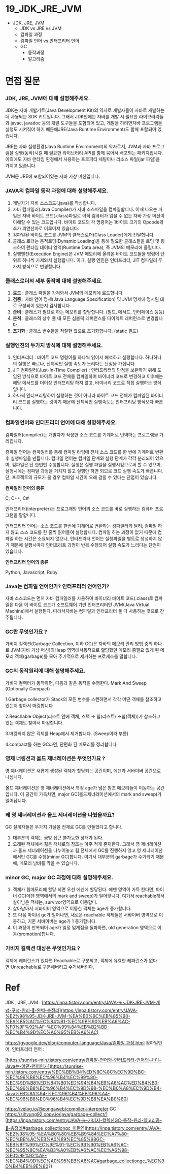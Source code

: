 # 19_JDK_JRE_JVM

- JDK, JRE, JVM
    - JDK vs JRE vs JVM
    - 컴파일 과정
    - 컴파일 언어 vs 인터프리터 언어
    - GC
        - 동작과정
        - 알고리즘

##


# 면접 질문

### JDK, JRE, JVM에 대해 설명해주세요.

JDK는 자바 개발키트(Java Development Kit)의 약자로 개발자들이 자바로 개발하는 데 사용되는 SDK 키트입니다. 
그래서 JDK안에는 자바를 개발 시 필요한 라이브러리들과 javac, javadoc 등의 개발 도구들을 포함되어 있고, 
개발을 하려면자바 프로그램을 실행도 시켜줘야 하기 때문에JRE(Java Runtime Environment)도 함께 포함되어 있습니다.

JRE는 자바 실행환경(Java Runtime Environment)의 약자로서, JVM과 자바 프로그램을 실행(동작)시킬 때 필요한 라이브러리 API를 함께 묶어서 배포되는 패키지입니다. 
이외에도 자바 런타임 환경에서 사용하는 프로퍼티 세팅이나 리소스 파일(jar 파일)을 가지고 있습니다.

JVM은 JRE에 포함되어있는 자바 가상 머신입니다.

### JAVA의 컴파일 동작 과정에 대해 설명해주세요.

1. 개발자가 자바 소스코드(.java)를 작성합니다.
2. 자바 컴파일러(Java Compiler)가 자바 소스파일을 컴파일합니다. 이때 나오는 파일은 자바 바이트 코드(.class)파일로 아직 컴퓨터가 읽을 수 없는 자바 가상 머신이 이해할 수 있는 코드입니다. 바이트 코드의 각 명령어는 1바이트 크기의 Opcode와 추가 피연산자로 이루어져 있습니다.
3. 컴파일된 바이트 코드를 JVM의 클래스로더(Class Loader)에게 전달합니다.
4. 클래스 로더는 동적로딩(Dynamic Loading)을 통해 필요한 클래스들을 로딩 및 링크하여 런타임 데이터 영역(Runtime Data area), 즉 JVM의 메모리에 올립니다.
5. 실행엔진(Execution Engine)은 JVM 메모리에 올라온 바이트 코드들을 명령어 단위로 하나씩 가져와서 실행합니다. 이때, 실행 엔진은 인터프리터, JIT 컴파일러 두가지 방식으로 변경합니다.

### 클래스로더의 세부 동작에 대해 설명해주세요.

1. **로드** : 클래스 파일을 가져와서 JVM의 메모리에 로드합니다.
2. **검증** : 자바 언어 명세(Java Language Specification) 및 JVM 명세에 명시된 대로 구성되어 있는지 검사합니다.
3. **준비** : 클래스가 필요로 하는 메모리를 할당합니다. (필드, 메서드, 인터페이스 등등)
4. **분석** : 클래스의 상수 풀 내 모든 심볼릭 레퍼런스를 다이렉트 레퍼런스로 변경합니다.
5. **초기화** : 클래스 변수들을 적절한 값으로 초기화합니다. (static 필드)

### 실행엔진의 두가지 방식에 대해 설명해주세요.

1. 인터프리터 : 바이트 코드 명령어를 하나씩 읽어서 해석하고 실행합니다. 하나하나의 실행은 빠르나, 전체적인 실행 속도가 느리다는 단점을 가집니다.
2. JIT 컴파일러(Just-In-Time Compiler) : 인터프리터의 단점을 보완하기 위해 도입된 방식으로 바이트 코드 전체를 컴파일하여 바이너리 코드로 변경하고 이후에는 해당 메서드를 더이상 인터프리팅 하지 않고, 바이너리 코드로 직접 실행하는 방식입니다.
3. 하나씩 인터프리팅하여 실행하는 것이 아니라 바이트 코드 전체가 컴파일된 바이너리 코드를 실행하는 것이기 때문에 전체적인 실행속도는 인터프리팅 방식보다 빠릅니다.

### 컴파일언어와 인터프리터 언어에 대해 설명해주세요.

컴파일러(compiler)는 개발자가 작성한 소스 코드를 기계어로 번역하는 프로그램을 가리킵니다. 

컴파일 언어는 컴파일러를 통해 컴파일 타임에 전체 소스 코드를 한 번에 기계어로 변환 후 실행파일을 만듭니다. 컴파일 언어는 컴파일 단계와 실행 단계가 각각 분리되어 있으며, 컴파일은 단 한번만 수행합니다. 
실행은 실행 파일을 실행시킴으로써 할 수 있으며, 실행시에는 컴파일 과정을 거치지 않고 실행만 하면 되므로 코드 실행 속도가 빠릅니다. 
단, 프로젝트의 규모가 클 경우 컴파일 시간이 오래 걸릴 수 있다는 단점이 있습니다.

**컴파일러 언어의 종류**

C, C++, C#

인터프리터(interpreter)는 프로그래밍 언어의 소스 코드를 바로 실행하는 컴퓨터 프로그램을 말합니다.

인터프리터 언어는 소스 코드를 한번에 기계어로 변환하는 컴파일러와 달리, 컴파일 하지 않고 소스 코드를 한 줄씩 읽어들여 실행합니다. 
컴파일 하는 과정이 없기 때문에 컴파일 하는 시간은 소요되지 않으나, 인터프리터 언어는 실행파일을 별도로 생성하지 않기 때문에 실행시마다 인터프리트 과정이 반복 수행되어 실행 속도가 느리다는 단점이 있습니다.

**인터프리터 언어의 종류**

Python, Javascript, Ruby

### **Java는 컴파일 언어인가? 인터프리터 언어인가?**

자바 소스코드는 먼저 자바 컴파일러를 사용하여 바이너리 바이트 코드(.class)로 컴파일된 다음 이 바이트 코드가 소프트웨어 기반 인터프리터인 JVM(Java Virtual Machine)에서 실행된다. 따라서자바는 컴파일과 인터프리터 둘 다 사용하는 것으로 간주됩니다.

### GC란 무엇인가요 ?

가비지 컬렉션(Garbage Collection, 이하 GC)은 자바의 메모리 관리 방법 중의 하나로 JVM(자바 가상 머신)의Heap 영역에서동적으로 할당했던 메모리 중필요 없게 된 메모리 객체(garbage)를 모아 주기적으로 제거하는 프로세스를 말합니다.

### GC의 동작원리에 대해 설명해주세요.

가비지 컬렉터가 동작하면, 다음과 같은 동작을 수행한다. Mark And Sweep (Optionally Compact)

1.Garbage collector가 Stack의 모든 변수를 스켄하면서 각각 어떤 객체를 참조하고 있는지 찾아서 마킹합니다

2.Reachable Object(리스트 안에 객체, 스택 → 힙(리스트) →힙(객체))가 참조하고 있는 객체도 찾아서 마킹합니다.

3.마킹되지 않은 객체를 Heap에서 제거합니다. (Sweep이라 부름)

4.compact를 하는 GC라면, 단편화 된 메모리를 정리합니다

### 영제 너링션과 올드 제너레이션은 무엇인가요 ? 
영 제너레이션은 새롭게 생성된 객체가 할당되는 공간이며, 에덴과 서바이버 공간으로 나뉩니다.

올드 제너레이션은 영 제너레이션에서 특정 age가 넘은 참조 메모리들이 이동하는 공간입니다.
이 공간이 가득차면, major GC(올드제너레이션에서의 mark and sweep)가 일어납니다.

### 왜 영 제너레이션과 올드 제너레이션을 나눴을까요?
GC 설계자들은 두가지 가설을 전제로 GC를 만들었다고 합니다.
1. 대부분의 객체는 금방 접근 불가능한 상태가 된다. 
2. 오래된 객체에서 젊은 객체로의 참조는 아주 적게 존재한다.
그래서 영 제너레이션과 올드 제너레이션을 나누어놓고 힙 전체에서 GC를 진행하지 않고 영 제너레이션 에서만 GC를 수행(minor GC)합니다.
여기서 대부분의 garbage가 수거되기 때문에, 메모리 낭비를 막을 수 있습니다.

### minor GC, major GC 과정에 대해 설명해주세요.
1. 객체가 힙메모리에 할당 되면 우선 에덴에 할당된다. 에덴 영역이 가득 찬다면, 마이너 GC(에덴 영역에서의 mark and sweep)가 일어앚니다. 
   여기서 reachable해서 살아남은 객체는, survivor영역으로 이동합다.
2. 살아남아서 서바이버 영역으로 이동한 객체는 age가 증가합니다.
3. 또 다음 마이너 gc가 일어나면, 새로운 reachable 객체들은 서바이버 영역으로 이동하고, 기존 서바이버는 age가 1 증가합니다.
4. 이 과정이 반복되어 age가 일정 임계점을 돌파하면, old generation 영역으로 이동(promotion)합니다.


### **가비지 컬렉션 대상은 무엇인가요 ?**

객체에 레퍼런스가 있다면 Reachable로 구분되고, 객체에 유효한 레퍼런스가 없다면 Unreachable로 구분해버리고 수거해버린다.


# Ref

JDK , JRE, JVM : [https://inpa.tistory.com/entry/JAVA-☕-JDK-JRE-JVM-개념-구성-원리-💯-완벽-총정리](https://inpa.tistory.com/entry/JAVA-%E2%98%95-JDK-JRE-JVM-%EA%B0%9C%EB%85%90-%EA%B5%AC%EC%84%B1-%EC%9B%90%EB%A6%AC-%F0%9F%92%AF-%EC%99%84%EB%B2%BD-%EC%B4%9D%EC%A0%95%EB%A6%AC)

[https://gyoogle.dev/blog/computer-language/Java/컴파일 과정.html](https://gyoogle.dev/blog/computer-language/Java/%EC%BB%B4%ED%8C%8C%EC%9D%BC%20%EA%B3%BC%EC%A0%95.html)
컴파일언어, 인터프리터 언어 : 

[https://sunrise-min.tistory.com/entry/컴파일-언어와-인터프리터-언어의-차이-Java는-어떤-언어인가](https://sunrise-min.tistory.com/entry/%EC%BB%B4%ED%8C%8C%EC%9D%BC-%EC%96%B8%EC%96%B4%EC%99%80-%EC%9D%B8%ED%84%B0%ED%94%84%EB%A6%AC%ED%84%B0-%EC%96%B8%EC%96%B4%EC%9D%98-%EC%B0%A8%EC%9D%B4-Java%EB%8A%94-%EC%96%B4%EB%96%A4-%EC%96%B8%EC%96%B4%EC%9D%B8%EA%B0%80)

https://velog.io/@congaweb/compiler-interpreter
GC : 
https://sihyung92.oopy.io/java/garbage-collect/1 
[https://inpa.tistory.com/entry/JAVA-☕-가비지-컬렉션GC-동작-원리-알고리즘-💯-총정리#garbage_collectiongc_이란?](https://inpa.tistory.com/entry/JAVA-%E2%98%95-%EA%B0%80%EB%B9%84%EC%A7%80-%EC%BB%AC%EB%A0%89%EC%85%98GC-%EB%8F%99%EC%9E%91-%EC%9B%90%EB%A6%AC-%EC%95%8C%EA%B3%A0%EB%A6%AC%EC%A6%98-%F0%9F%92%AF-%EC%B4%9D%EC%A0%95%EB%A6%AC#garbage_collectiongc_%EC%9D%B4%EB%9E%80?)
